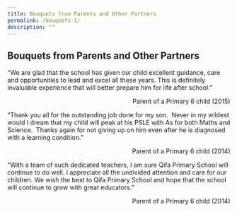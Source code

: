 ```yaml
---
title: Bouquets from Parents and Other Partners
permalink: /bouquets-1/
description: ""
---
```

## Bouquets from Parents and Other Partners

“We are glad that the school has given our child excellent guidance, care and opportunities to lead and excel all these years. This is definitely invaluable experience that will better prepare him for life after school.”

<p align="right">Parent of a Primary 6 child (2015)</p>

“Thank you all for the outstanding job done for my son.&nbsp; Never in my wildest would I dream that my child will peak at his PSLE with As for both Maths and Science.&nbsp; Thanks again for not giving up on him even after he is diagnosed with a learning condition.”

<p align="right">Parent of a Primary 6 child (2014)</p>

“With a team of such dedicated teachers, I am sure Qifa Primary School will continue to do well. I appreciate all the undivided attention and care for our children. We wish the best to Qifa Primary School and hope that the school will continue to grow with great educators.”

<p align="right">Parent of a Primary 6 child (2014)</p>

